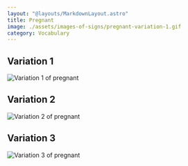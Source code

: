 ```yaml
---
layout: "@layouts/MarkdownLayout.astro"
title: Pregnant
image: ./assets/images-of-signs/pregnant-variation-1.gif
category: Vocabulary
---
```


## Variation 1

![Variation 1 of pregnant](@signs/pregnant-variation-1.gif)

## Variation 2

![Variation 2 of pregnant](@signs/pregnant-variation-2.gif)

## Variation 3

![Variation 3 of pregnant](@signs/pregnant-variation-3.gif)
